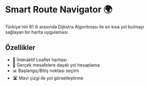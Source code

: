 # Smart Route Navigator 🌍

Türkiye'nin 81 ili arasında Dijkstra Algoritması ile en kısa yol bulmayı sağlayan bir harita uygulaması.

## Özellikler
- 📌 İnteraktif Leaflet haritası
- 🚗 Gerçek mesafelere dayalı yol hesaplama
- 📊 Başlangıç/Bitiş noktası seçimi
- 🛣️ Mavi çizgi ile yol görselleştirme